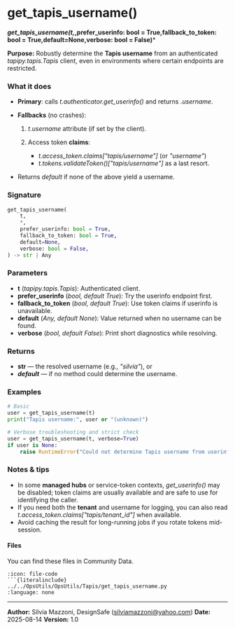 # get_tapis_username()
***get_tapis_username(t,*,prefer_userinfo: bool = True,fallback_to_token: bool = True,default=None,verbose: bool = False)***

**Purpose:** Robustly determine the **Tapis username** from an authenticated *tapipy.tapis.Tapis* client, even in environments where certain endpoints are restricted.

### What it does

* **Primary**: calls *t.authenticator.get_userinfo()* and returns *.username*.
* **Fallbacks** (no crashes):

  1. *t.username* attribute (if set by the client).
  2. Access token **claims**:

     * *t.access_token.claims["tapis/username"]* (or *"username"*)
     * *t.tokens.validateToken()["tapis/username"]* as a last resort.
* Returns *default* if none of the above yield a username.

### Signature

```python
get_tapis_username(
    t,
    *,
    prefer_userinfo: bool = True,
    fallback_to_token: bool = True,
    default=None,
    verbose: bool = False,
) -> str | Any
```

### Parameters

* **t** (*tapipy.tapis.Tapis*): Authenticated client.
* **prefer\_userinfo** (*bool, default True*): Try the userinfo endpoint first.
* **fallback\_to\_token** (*bool, default True*): Use token claims if userinfo is unavailable.
* **default** (*Any, default None*): Value returned when no username can be found.
* **verbose** (*bool, default False*): Print short diagnostics while resolving.

### Returns

* **str** — the resolved username (e.g., *"silvia"*), or
* ***default*** — if no method could determine the username.

### Examples

```python
# Basic
user = get_tapis_username(t)
print("Tapis username:", user or "(unknown)")

# Verbose troubleshooting and strict check
user = get_tapis_username(t, verbose=True)
if user is None:
    raise RuntimeError("Could not determine Tapis username from userinfo, client, or token claims.")
```

### Notes & tips

* In some **managed hubs** or service-token contexts, *get_userinfo()* may be disabled; token claims are usually available and are safe to use for identifying the caller.
* If you need both the **tenant** and username for logging, you can also read *t.access_token.claims["tapis/tenant_id"]* when available.
* Avoid caching the result for long-running jobs if you rotate tokens mid-session.


#### Files
You can find these files in Community Data.

```{dropdown} get_tapis_username.py
:icon: file-code
```{literalinclude} ../../OpsUtils/OpsUtils/Tapis/get_tapis_username.py
:language: none
```


---

**Author:** Silvia Mazzoni, DesignSafe (silviamazzoni@yahoo.com)
**Date:** 2025-08-14
**Version:** 1.0